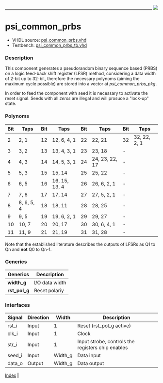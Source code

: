 <img align="right" src="../psi_logo.png">

***
# psi_common_prbs

- VHDL source: [psi_common_prbs.vhd](../../hdl/psi_common_prbs.vhd)
- Testbench: [psi_common_prbs_tb.vhd](../../testbench/psi_common_prbs_tb/psi_common_prbs_tb.vhd)

### Description

This component generates a pseudorandom binary sequence based (PRBS) on a 
logic feed-back shift register (LFSR) method, considering a data width of 
2-bit up to 32-bit, therefore the necessary polynoms (aiming the maximum 
cycle possible) are stored into a vector at *psi\_common\_prbs\_pkg*.

In order to feed the component with seed it is necessary to activate the
reset signal. Seeds with all *zeros* are illegal and will prosuce a 
"lock-up" state.


### Polynoms
Bit 	  |Taps 		     |Bit   	|Taps 		     |Bit    |Taps          |Bit    |Taps          
--------|--------------|--------|--------------|-------|--------------|-------|--------------
2 		  |2, 1 		     |12		  |12, 6, 4, 1   |22	   |22, 21        |32	    |32, 22, 2, 1  
3		    |3, 2 		     |13		  |13, 4, 3, 1   |23	   |23, 18        |-	    |
4		    |4, 3 		     |14		  |14, 5, 3, 1   |24	   |24, 23, 22, 17|-	    |			     
5		    |5, 3 		     |15		  |15, 14        |25	   |25, 22        |-	    |			     
6		    |6, 5 		     |16		  |16, 15, 13, 4 |26	   |26, 6, 2, 1   |-	    |			     
7		    |7, 6 		     |17		  |17, 14        |27	   |27, 5, 2, 1   |-	    |			     
8		    |8, 6, 5, 4    |18		  |18, 11        |28	   |28, 25        |-	    |			     
9		    |9, 5 		     |19		  |19, 6, 2, 1   |29	   |29, 27        |-	    |			     
10		  |10, 7 		     |20		  |20, 17        |30	   |30, 6, 4, 1   |-	    |			     
11		  |11, 9 		     |21		  |21, 19        |31	   |31, 28        |-	    |	

Note that the established literature describes the outputs of LFSRs as 
Q1 to Qn and **not** Q0 to Qn-1.

### Generics

Generics             | Description
---------------------|-------------------------------------------------------
**width\_g**         |I/O data width
**rst\_pol\_g**      |Reset polariy

### Interfaces

Signal                 |Direction  |Width     |Description
-----------------------|-----------|----------|------------------------------------------------
rst_i                  |Input      |1         |Reset (rst\_pol\_g active)
clk_i                  |Input      |1         |Clock
str_i                  |Input      |1         |Input strobe, controls the registers chip enables
seed_i                 |Input      |Width\_g  |Data input
data_o                 |Output     |Width\_g  |Data output


[Index](../psi_common_index.md) **|** 
